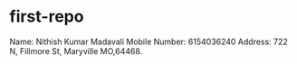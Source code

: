 # first-repo
Name: Nithish Kumar Madavali
Mobile Number: 6154036240
Address: 722 N, Fillmore St, Maryville MO,64468.
